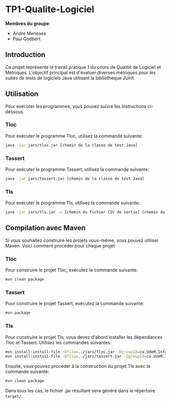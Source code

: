 # TP1-Qualite-Logiciel

**Membres du groupe**:
- André Meneses
- Paul Godbert

## Introduction

Ce projet représente le travail pratique 1 du cours de Qualité de Logiciel et Métriques. L'objectif principal est d'évaluer diverses métriques pour les suites de tests de logiciels Java utilisant la bibliothèque JUnit.

## Utilisation

Pour exécuter les programmes, vous pouvez suivre les instructions ci-dessous.

### Tloc

Pour exécuter le programme Tloc, utilisez la commande suivante:

```sh
java -jar jars/tloc.jar [chemin de la classe de test Java]
```

### Tassert

Pour exécuter le programme Tassert, utilisez la commande suivante:

```sh
java -jar jars/tassert.jar [chemin de la classe de test Java]
```

### Tls

Pour exécuter le programme Tls, utilisez la commande suivante:

```sh
java -jar jars/tls.jar -o [chemin du fichier CSV de sortie] [chemin du répertoire]
```

## Compilation avec Maven

Si vous souhaitez construire les projets vous-même, vous pouvez utiliser Maven. Voici comment procéder pour chaque projet:

### Tloc

Pour construire le projet Tloc, exécutez la commande suivante:

```sh
mvn clean package
```

### Tassert

Pour construire le projet Tassert, exécutez la commande suivante:

```sh
mvn package
```

### Tls

Pour construire le projet Tls, vous devez d'abord installer les dépendances Tloc et Tassert. Utilisez les commandes suivantes:

```sh
mvn install:install-file -Dfile=../jars/tloc.jar -DgroupId=ca.UdeM.Informatique -DartifactId=tloc -Dversion=0.1.0 -Dpackaging=jar
mvn install:install-file -Dfile=../jars/tassert.jar -DgroupId=ca.UdeM.Informatique -DartifactId=tassert -Dversion=0.1.0 -Dpackaging=jar
```

Ensuite, vous pouvez procéder à la construction du projet Tls avec la commande suivante:

```sh
mvn clean package
```

Dans tous les cas, le fichier .jar résultant sera généré dans le répertoire `target/`.

